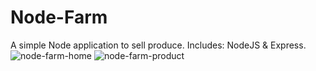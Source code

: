 # Node-Farm

A simple Node application to sell produce. Includes: NodeJS & Express.
![node-farm-home](https://user-images.githubusercontent.com/115095065/201988024-9c5ad4bd-aa54-4c34-823a-7cf464ea27b9.png)
![node-farm-product](https://user-images.githubusercontent.com/115095065/201988031-11a448eb-97d0-4c84-b328-6771b530e30d.png)
